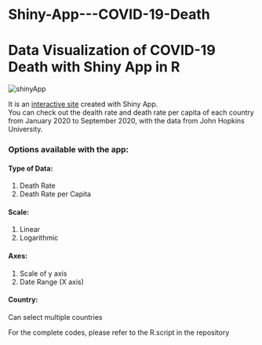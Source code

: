 # Shiny-App---COVID-19-Death
# Data Visualization of COVID-19 Death with Shiny App in R

![shinyApp](/Rshiny_web_interface)

It is an [interactive site](https://suet-wah-chu.shinyapps.io/testui/?_ga=2.238267977.83272496.1606164025-724514677.1602514887) created with Shiny App. 	\
You can check out the dealth rate and death rate per capita of each country from January 2020 to September 2020,
with the data from John Hopkins University.

### Options available with the app:
#### Type of Data:
1) Death Rate
2) Death Rate per Capita

#### Scale: 
1) Linear
2) Logarithmic

#### Axes:
1) Scale of y axis
2) Date Range (X axis)

#### Country:
Can select multiple countries 

For the complete codes, please refer to the R.script in the repository

